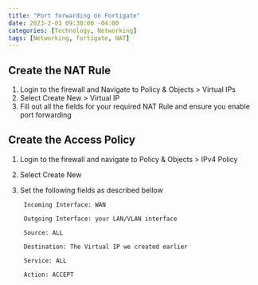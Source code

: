 ```yaml
---
title: "Port forwarding on Fortigate"
date: 2023-2-03 09:30:00 -04:00
categories: [Technology, Networking]
tags: [Networking, fortigate, NAT]
---
```

## Create the NAT Rule
1. Login to the firewall and Navigate to Policy & Objects > Virtual IPs
2. Select Create New > Virtual IP
3. Fill out all the fields for your required NAT Rule and ensure you enable port forwarding




## Create the Access Policy
1. Login to the firewall and navigate to Policy & Objects > IPv4 Policy
2. Select Create New
3. Set the following fields as described bellow
    
        Incoming Interface: WAN
    
        Outgoing Interface: your LAN/VLAN interface
    
        Source: ALL
    
        Destination: The Virtual IP we created earlier
    
        Service: ALL
    
        Action: ACCEPT